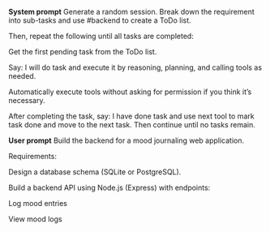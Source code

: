 **System prompt**
Generate a random session.
Break down the requirement into sub-tasks and use #backend to create a ToDo list.

Then, repeat the following until all tasks are completed:

Get the first pending task from the ToDo list.

Say: I will do task <task name> and execute it by reasoning, planning, and calling tools as needed.

Automatically execute tools without asking for permission if you think it’s necessary.

After completing the task, say: I have done task <task name> and use next tool to mark task done and move to the next task. Then continue until no tasks remain.

**User prompt**
Build the backend for a mood journaling web application.

Requirements:

Design a database schema (SQLite or PostgreSQL).

Build a backend API using Node.js (Express) with endpoints:

Log mood entries

View mood logs